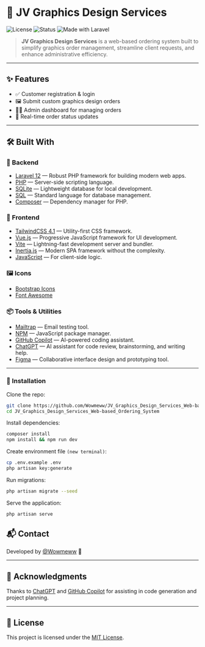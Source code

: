 # 🎨 JV Graphics Design Services

![License](https://img.shields.io/badge/License-MIT-green.svg)
![Status](https://img.shields.io/badge/Status-Active-brightgreen.svg)
![Made with Laravel](https://img.shields.io/badge/Made%20with-Laravel-red)

> **JV Graphics Design Services** is a web-based ordering system built to simplify graphics order management, streamline client requests, and enhance administrative efficiency.

---

## ✨ Features

- ✅ Customer registration & login
- 🖼️ Submit custom graphics design orders
- 🧑‍💼 Admin dashboard for managing orders
- 🔔 Real-time order status updates

---

## 🛠️ Built With

### 🔧 Backend

- [Laravel 12](https://laravel.com/) — Robust PHP framework for building modern web apps.
- [PHP](https://www.php.net/) — Server-side scripting language.
- [SQLite](https://www.sqlite.org/) — Lightweight database for local development.
- [SQL](https://www.w3schools.com/sql/) — Standard language for database management.
- [Composer](https://getcomposer.org/) — Dependency manager for PHP.

### 🎨 Frontend

- [TailwindCSS 4.1](https://tailwindcss.com/) — Utility-first CSS framework.
- [Vue.js](https://vuejs.org/) — Progressive JavaScript framework for UI development.
- [Vite](https://vite.dev/) — Lightning-fast development server and bundler.
- [Inertia.js](https://inertiajs.com/) — Modern SPA framework without the complexity.
- [JavaScript](https://developer.mozilla.org/en-US/docs/Web/JavaScript) — For client-side logic.

### 🖼️ Icons

- [Bootstrap Icons](https://icons.getbootstrap.com/)
- [Font Awesome](https://fontawesome.com/)

### 📦 Tools & Utilities

- [Mailtrap](https://mailtrap.io/) — Email testing tool.
- [NPM](https://www.npmjs.com/) — JavaScript package manager.
- [GitHub Copilot](https://github.com/features/copilot) — AI-powered coding assistant.
- [ChatGPT](https://chatgpt.com/) — AI assistant for code review, brainstorming, and writing help.
- [Figma](https://www.figma.com/) — Collaborative interface design and prototyping tool.
---

### 🧩 Installation

Clone the repo:
```bash
git clone https://github.com/Wowmeww/JV_Graphics_Design_Services_Web-based_Ordering_System.git
cd JV_Graphics_Design_Services_Web-based_Ordering_System
```

Install dependencies:
```bash
composer install
npm install && npm run dev
```

Create environment file `(new terminal)`:
```bash
cp .env.example .env
php artisan key:generate
```

Run migrations:
```bash
php artisan migrate --seed
```

Serve the application:
```bash
php artisan serve
```

## 📬 Contact

Developed by [@Wowmeww](https://github.com/Wowmeww) 🚀

---

## 🙏 Acknowledgments

Thanks to [ChatGPT](https://chatgpt.com/) and [GitHub Copilot](https://github.com/features/copilot) for assisting in code generation and project planning.

---

## 📄 License

This project is licensed under the [MIT License](LICENSE).


<!--
## 🚀 Live Demo

👉 [Visit the live project here](https://your-live-demo-link.com) *(update link)*

---

## 📸 Screenshots

| Home Page | Admin Dashboard |
|:---------:|:---------------:|
| ![Home Screenshot](https://via.placeholder.com/400x250.png?text=Home+Page) | ![Dashboard Screenshot](https://via.placeholder.com/400x250.png?text=Admin+Dashboard) |

---
-->